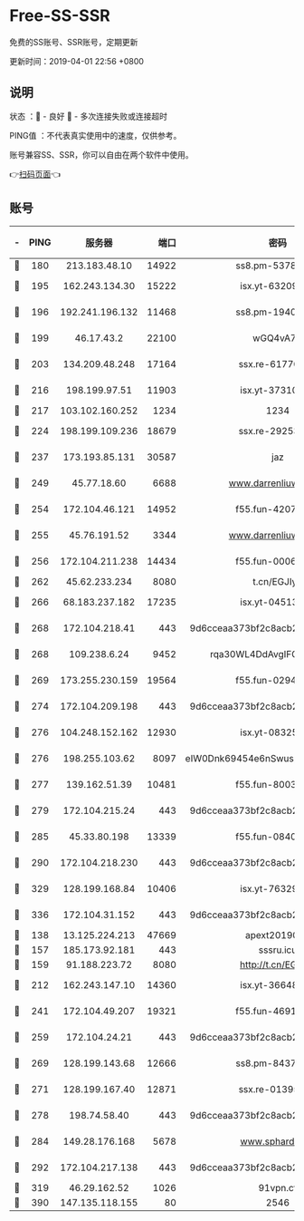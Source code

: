 # Free-SS-SSR

免费的SS账号、SSR账号，定期更新

更新时间：2019-04-01 22:56 +0800

## 说明

状态     ：🙂 - 良好 🙁 - 多次连接失败或连接超时

PING值   ：不代表真实使用中的速度，仅供参考。

账号兼容SS、SSR，你可以自由在两个软件中使用。

👉[扫码页面](https://liesauer.github.io/Free-SS-SSR/)👈

## 账号

|-|PING|服务器|端口|密码|加密方式|区域|
|:----:|:----:|:-----:|-----:|:----:|:----:|:----:|
|🙂|180|213.183.48.10|14922|ss8.pm-53780440|rc4-md5|RU|
|🙂|195|162.243.134.30|15222|isx.yt-63209256|aes-256-cfb|US|
|🙂|196|192.241.196.132|11468|ss8.pm-19408003|aes-256-cfb|US|
|🙂|199|46.17.43.2|22100|wGQ4vA7D|aes-256-gcm|RU|
|🙂|203|134.209.48.248|17164|ssx.re-61770990|aes-256-cfb|US|
|🙂|216|198.199.97.51|11903|isx.yt-37310797|aes-256-cfb|US|
|🙂|217|103.102.160.252|1234|1234|rc4-md5|JP|
|🙂|224|198.199.109.236|18679|ssx.re-29253059|aes-256-cfb|US|
|🙂|237|173.193.85.131|30587|jaz|aes-256-cfb|US|
|🙂|249|45.77.18.60|6688|www.darrenliuwei.com|aes-256-cfb|JP|
|🙂|254|172.104.46.121|14952|f55.fun-42074925|aes-256-cfb|SG|
|🙂|255|45.76.191.52|3344|www.darrenliuwei.com|aes-256-cfb|AU|
|🙂|256|172.104.211.238|14434|f55.fun-00068712|aes-256-cfb|US|
|🙂|262|45.62.233.234|8080|t.cn/EGJIyrl|rc4-md5|CA|
|🙂|266|68.183.237.182|17235|isx.yt-04513721|aes-256-cfb|SG|
|🙂|268|172.104.218.41|443|9d6cceaa373bf2c8acb22e60b6a58be6|aes-256-cfb|US|
|🙂|268|109.238.6.24|9452|rqa30WL4DdAvgIFG6Fs3znzTa|aes-256-cfb|FR|
|🙂|269|173.255.230.159|19564|f55.fun-02945742|aes-256-cfb|US|
|🙂|274|172.104.209.198|443|9d6cceaa373bf2c8acb22e60b6a58be6|aes-256-cfb|US|
|🙂|276|104.248.152.162|12930|isx.yt-08325106|aes-256-cfb|SG|
|🙂|276|198.255.103.62|8097|eIW0Dnk69454e6nSwuspv9DmS201tQ0D|aes-256-cfb|US|
|🙂|277|139.162.51.39|10481|f55.fun-80039996|aes-256-cfb|SG|
|🙂|279|172.104.215.24|443|9d6cceaa373bf2c8acb22e60b6a58be6|aes-256-cfb|US|
|🙂|285|45.33.80.198|13339|f55.fun-08407406|aes-256-cfb|US|
|🙂|290|172.104.218.230|443|9d6cceaa373bf2c8acb22e60b6a58be6|aes-256-cfb|US|
|🙂|329|128.199.168.84|10406|isx.yt-76329980|aes-256-cfb|SG|
|🙂|336|172.104.31.152|443|9d6cceaa373bf2c8acb22e60b6a58be6|aes-256-cfb|US|
|🙂|138|13.125.224.213|47669|apext2019001|chacha20|KR|
|🙂|157|185.173.92.181|443|sssru.icu|rc4-md5|RU|
|🙂|159|91.188.223.72|8080|http://t.cn/EGJIyrl|rc4-md5|RU|
|🙂|212|162.243.147.10|14360|isx.yt-36648150|aes-256-cfb|US|
|🙂|241|172.104.49.207|19321|f55.fun-46918016|aes-256-cfb|SG|
|🙂|259|172.104.24.21|443|9d6cceaa373bf2c8acb22e60b6a58be6|aes-256-cfb|US|
|🙂|269|128.199.143.68|12666|ss8.pm-84377090|aes-256-cfb|SG|
|🙂|271|128.199.167.40|12871|ssx.re-01395180|aes-256-cfb|SG|
|🙂|278|198.74.58.40|443|9d6cceaa373bf2c8acb22e60b6a58be6|aes-256-cfb|US|
|🙂|284|149.28.176.168|5678|www.sphard.com|aes-256-cfb|SG|
|🙂|292|172.104.217.138|443|9d6cceaa373bf2c8acb22e60b6a58be6|aes-256-cfb|US|
|🙂|319|46.29.162.52|1026|91vpn.cf|rc4-md5|RU|
|🙂|390|147.135.118.155|80|2546|chacha20|US|
